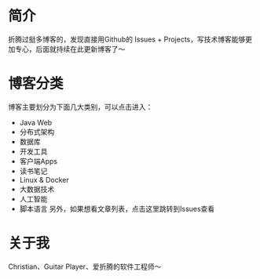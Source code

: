 # 简介
折腾过挺多博客的，发现直接用Github的 Issues + Projects，写技术博客能够更加专心，后面就持续在此更新博客了～

# 博客分类
博客主要划分为下面几大类别，可以点击进入：

* Java Web
* 分布式架构
* 数据库
* 开发工具
* 客户端Apps
* 读书笔记
* Linux & Docker
* 大数据技术
* 人工智能
* 脚本语言
另外，如果想看文章列表，点击这里跳转到Issues查看

# 关于我
Christian、Guitar Player、爱折腾的软件工程师～
